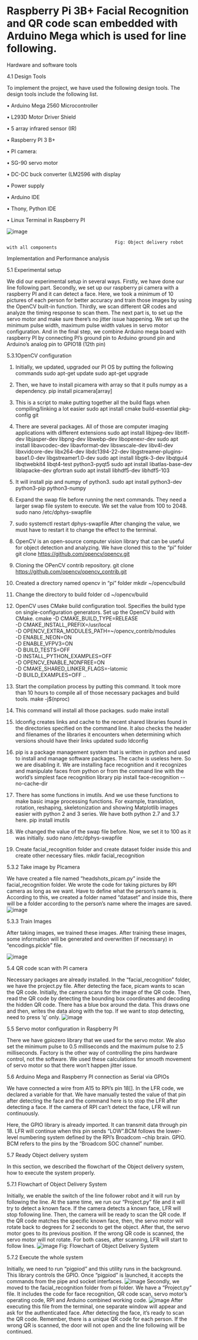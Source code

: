 # Raspberry Pi 3B+ Facial Recognition and QR code scan embedded with Arduino Mega which is used for line following.
Hardware and software tools

4.1 Design Tools

To implement the project, we have used the following design tools. The design tools include the following list. 

•	Arduino Mega 2560 Microcontroller

•	L293D Motor Driver Shield

•	5 array infrared sensor (IR)

•	Raspberry PI 3 B+ 

•	PI camera:

•	SG-90 servo motor

•	DC-DC buck converter (LM2596 with display

•	Power supply

•	Arduino IDE

•	Thony, Python IDE

•	Linux Terminal in Raspberry PI


                                            


![image](https://user-images.githubusercontent.com/10431781/155857410-e89cd6c9-200d-472e-ac5e-f7f6f42e5946.png)

                                             Fig: Object delivery robot with all components
                                             



Implementation and Performance analysis

5.1 Experimental setup

We did our experimental setup in several ways. Firstly, we have done our line following part. Secondly, we set up our raspberry pi camera with a raspberry PI and it can detect a face. Here, we took a minimum of 10 pictures of each person for better accuracy and train those images by using the OpenCV built-in function. Thirdly, we scan different QR codes and analyze the timing response to scan them. The next part is, to set up the servo motor and make sure there’s no jitter issue happening. We set up the minimum pulse width, maximum pulse width values in servo motor configuration. And in the final step, we combine Arduino mega board with raspberry PI by connecting PI’s ground pin to Arduino ground pin and Arduino’s analog pin to GPIO18 (12th pin)



5.3.1OpenCV configuration

1. Initially, we updated, upgraded our PI OS by putting the following commands
sudo apt-get update
sudo apt-get upgrade

2. Then, we have to install picamera with array so that it pulls numpy as a dependency.
pip install picamera[array]

3. This is a script to make putting together all the build flags when compiling/linking a lot easier
sudo apt install cmake build-essential pkg-config git

4. There are several packages. All of those are computer imaging applications with different extensions
sudo apt install libjpeg-dev libtiff-dev libjasper-dev libpng-dev libwebp-dev libopenexr-dev
sudo apt install libavcodec-dev libavformat-dev libswscale-dev libv4l-dev libxvidcore-dev libx264-dev libdc1394-22-dev libgstreamer-plugins-base1.0-dev libgstreamer1.0-dev
sudo apt install libgtk-3-dev libqtgui4 libqtwebkit4 libqt4-test python3-pyqt5
sudo apt install libatlas-base-dev liblapacke-dev gfortran
sudo apt install libhdf5-dev libhdf5-103

5. It will install pip and numpy of python3.
sudo apt install python3-dev python3-pip python3-numpy

6. Expand the swap file before running the next commands. They need a larger swap file system to execute. We set the value from 100 to 2048.
sudo nano /etc/dphys-swapfile

7. sudo systemctl restart dphys-swapfile
After changing the value, we must have to restart it to change the effect to the terminal. 

8. OpenCV is an open-source computer vision library that can be useful for object detection and analyzing. We have cloned this to the “pi” folder
git clone https://github.com/opencv/opencv.git

9. Cloning the OPenCV contrib repository.
git clone https://github.com/opencv/opencv_contrib.git

10. Created a directory named opencv in “pi” folder 
mkdir ~/opencv/build

11. Change the directory to build folder
cd ~/opencv/build

12. OpenCV uses CMake build configuration tool. Specifies the build type on single-configuration generators. Set up the OpenCV build with CMake.
cmake -D CMAKE_BUILD_TYPE=RELEASE \
-D CMAKE_INSTALL_PREFIX=/usr/local \
-D OPENCV_EXTRA_MODULES_PATH=~/opencv_contrib/modules \
-D ENABLE_NEON=ON \
-D ENABLE_VFPV3=ON \
-D BUILD_TESTS=OFF \
-D INSTALL_PYTHON_EXAMPLES=OFF \
-D OPENCV_ENABLE_NONFREE=ON \
-D CMAKE_SHARED_LINKER_FLAGS=-latomic \
-D BUILD_EXAMPLES=OFF ..

13. Start the compilation process by putting this command. It took more than 10 hours to compile all of those necessary packages and build tools.
make -j$(nproc)

14. This command will install all those packages.
sudo make install

15. ldconfig creates links and cache to the recent shared libraries found in the directories specified on the command line. It also checks the header and filenames of the libraries it encounters when determining which versions should have their links updated
sudo ldconfig

16. pip is a package management system that is written in python and used to install and manage software packages. The cache is useless here. So we are disabling it. We are installing face recognition and it recognizes and manipulate faces from python or from the command line with the world’s simplest face recognition library
pip install face-recognition --no-cache-dir

17.  There has some functions in imutils. And we use these functions to make basic image processing functions. For example, translation, rotation, reshaping, skeletonization and showing Matplotlib images easier with python 2 and 3 series. We have both python 2.7 and 3.7 here.
pip install imutils

18. We changed the value of the swap file before. Now, we set it to 100 as it was initially. 
sudo nano /etc/dphys-swapfile

19. Create facial_recognition folder and create dataset folder inside this and create other necessary files. 
mkdir facial_recognition

5.3.2 Take image by PIcamera

We have created a file named “headshots_picam.py” inside the facial_recognition folder. We wrote the code for taking pictures by RPI camera as long as we want. Have to define what the person’s name is. According to this, we created a folder named “dataset” and inside this, there will be a folder according to the person’s name where the images are saved.
![image](https://user-images.githubusercontent.com/10431781/155857438-a2802835-f6c7-4ce6-a63a-4129c808b030.png)

5.3.3 Train Images

After taking images, we trained these images. After training these images, some information will be generated and overwritten (if necessary) in “encodings.pickle” file. 

![image](https://user-images.githubusercontent.com/10431781/155857443-887dde06-2484-4c8a-b69a-33a9a482329b.png)



5.4	QR code scan with PI camera

Necessary packages are already installed. In the “facial_recognition” folder, we have the project.py file. After detecting the face, picam wants to scan the QR code. Initially, the camera scans for the image of the QR code. Then, read the QR code by detecting the bounding box coordinates and decoding the hidden QR code. There has a blue box around the data. This draws one and then, writes the data along with the top. If we want to stop detecting, need to press ‘q’ only.
![image](https://user-images.githubusercontent.com/10431781/155857451-4cca12f8-e7b5-4a1d-90e9-736f108575ed.png)

5.5	Servo motor configuration in Raspberry PI

There we have gpiozero library that we used for the servo motor. We also set the minimum pulse to 0.5 milliseconds and the maximum pulse to 2.5 milliseconds. Factory is the other way of controlling the pins hardware control, not the software. We used these calculations for smooth movement of servo motor so that there won’t happen jitter issue.


5.6	Arduino Mega and Raspberry PI  connection as Serial via GPIOs

We have connected a wire from A15 to RPI’s pin 18[]. In the LFR code, we declared a variable for that. We have manually tested the value of that pin after detecting the face and the command here is to stop the LFR after detecting a face. If the camera of RPI can’t detect the face, LFR will run continuously. 

Here, the GPIO library is already imported. It can transmit data through pin 18. LFR will continue when this pin sends “LOW”.BCM follows the lower-level numbering system defined by the RPI’s Broadcom –chip brain. GPIO. BCM refers to the pins by the “Broadcom SOC channel” number. 


5.7	Ready Object delivery system

In this section, we described the flowchart of the Object delivery system, how to execute the system properly. 

5.7.1	Flowchart of Object Delivery System

Initially, we enable the switch of the line follower robot and it will run by following the line. At the same time, we run our “Project.py” file and it will try to detect a known face. If the camera detects a known face, LFR will stop following line. Then, the camera will be ready to scan the QR code. If the QR code matches the specific known face, then, the servo motor will rotate back to degrees for 2 seconds to get the object. After that, the servo motor goes to its previous position. If the wrong QR code is scanned, the servo motor will not rotate. For both cases, after scanning, LFR will start to follow lines. 
![image](https://user-images.githubusercontent.com/10431781/155857480-f836df65-9f2d-4276-b261-deb183376623.png)
                            Fig: Flowchart of Object Delivery System




5.7.2 Execute the whole system 

Initially, we need to run “pigpiod” and this utility runs in the background. This library controls the GPIO. Once “pigpiod” is launched, it accepts the commands from the pipe and socket interfaces. 
![image](https://user-images.githubusercontent.com/10431781/155857488-2dbc1b02-a2ae-45f0-a8dc-126cebcd9caf.png)
Secondly, we moved to the facial_recognition folder from pi folder. We have a “Project.py” file. It includes the code for face recognition, QR code scan, servo motor’s operating code, RPI and Arduino combined working code.
![image](https://user-images.githubusercontent.com/10431781/155857494-a57d398d-5caf-4e4c-a49e-e1db5c8a4359.png)
After executing this file from the terminal, one separate window will appear and ask for the authenticated face. After detecting the face, it’s ready to scan the QR code. Remember, there is a unique QR code for each person. If the wrong QR is scanned, the door will not open and the line following will be continued. 

